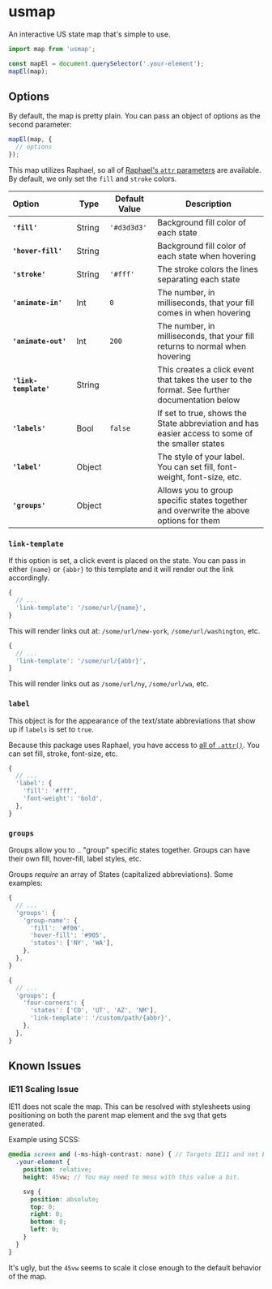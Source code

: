 # usmap

An interactive US state map that's simple to use.

```javascript
import map from 'usmap';

const mapEl = document.querySelector('.your-element');
mapEl(map);
```

## Options

By default, the map is pretty plain. You can pass an object of options as the second parameter:

```javascript
mapEl(map, {
  // options
});
```

This map utilizes Raphael, so all of [Raphael's `attr` parameters](http://dmitrybaranovskiy.github.io/raphael/reference.html#Element.attr) are available. By default, we only set the `fill` and `stroke` colors.

| **Option**&nbsp;&nbsp;&nbsp;&nbsp;&nbsp;&nbsp;&nbsp;&nbsp;&nbsp;&nbsp;&nbsp;&nbsp;&nbsp; | **Type** | **Default Value** | **Description** |
|:-----------|----------|-------------------|-----------------|
| **`'fill'`** | String | `'#d3d3d3'` | Background fill color of each state |
| **`'hover-fill'`** | String | | Background fill color of each state when hovering |
| **`'stroke'`** | String | `'#fff'` | The stroke colors the lines separating each state |
| **`'animate-in'`** | Int | `0` | The number, in milliseconds, that your fill comes in when hovering |
| **`'animate-out'`** | Int | `200` | The number, in milliseconds, that your fill returns to normal when hovering |
| **`'link-template'`** | String | | This creates a click event that takes the user to the format. See further documentation below |
| **`'labels'`** | Bool | `false` | If set to true, shows the State abbreviation and has easier access to some of the smaller states |
| **`'label'`** | Object | | The style of your label. You can set fill, font-weight, font-size, etc. |
| **`'groups'`** | Object | | Allows you to group specific states together and overwrite the above options for them |

### `link-template`

If this option is set, a click event is placed on the state. You can pass in either `{name}` or `{abbr}` to this template and it will render out the link accordingly.

```javascript
{
  // ...
  'link-template': '/some/url/{name}',
}
```

This will render links out at: `/some/url/new-york`, `/some/url/washington`, etc.

```javascript
{
  // ...
  'link-template': '/some/url/{abbr}',
}
```

This will render links out as `/some/url/ny`, `/some/url/wa`, etc.

### `label`

This object is for the appearance of the text/state abbreviations that show up if `labels` is set to `true`.

Because this package uses Raphael, you have access to [all of `.attr()`](https://dmitrybaranovskiy.github.io/raphael/reference.html#Element.attr). You can set fill, stroke, font-size, etc.

```javascript
{
  // ... 
  'label': {
    'fill': '#fff',
    'font-weight': 'bold',
  },
}
```

### `groups`

Groups allow you to .. "group" specific states together. Groups can have their own fill, hover-fill, label styles, etc.

Groups _require_ an array of States (capitalized abbreviations). Some examples:

```javascript
{
  // ...
  'groups': {
    'group-name': {
      'fill': '#f06',
      'hover-fill': '#905',
      'states': ['NY', 'WA'],
    },
  },
}
```

```javascript
{
  // ...
  'groups': {
    'four-corners': {
      'states': ['CO', 'UT', 'AZ', 'NM'],
      'link-template': '/custom/path/{abbr}',
    },
  },
}
```

## Known Issues

### IE11 Scaling Issue

IE11 does not scale the map. This can be resolved with stylesheets using positioning on both the parent map element and the svg that gets generated.

Example using SCSS:

```scss
@media screen and (-ms-high-contrast: none) { // Targets IE11 and not Edge
  .your-element {
    position: relative;
    height: 45vw; // You may need to mess with this value a bit.

    svg {
      position: absolute;
      top: 0;
      right: 0;
      bottom: 0;
      left: 0;
    }
  }  
}
```

It's ugly, but the `45vw` seems to scale it close enough to the default behavior of the map.
